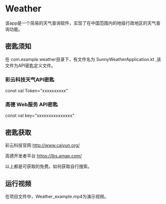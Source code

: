 # Weather

该app是一个简易的天气查询软件，实现了在中国范围内的地级行政地区的天气查询功能。



## 密匙须知

在 com.example.weather目录下，有文件名为 SunnyWeatherApplication.kt ,该文件为API密匙定义文件。

### 彩云科技天气API密匙
const val Token="xxxxxxxxxx"
### 高德 Web服务 API密匙
const val key="xxxxxxxxxxxxxxx"

## 密匙获取

彩云科技官网 http://www.caiyun.org/

高德开发者平台 https://lbs.amap.com/

以上都是可获取的免费。如何获取自行搜索。


## 运行视频

在项目文件中，Weather_example.mp4为演示视频。
